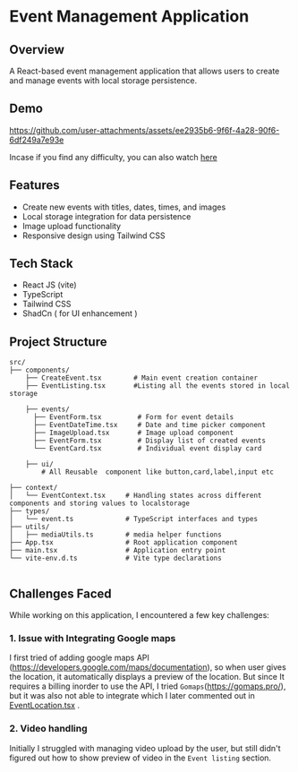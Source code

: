 # Event Management Application

## Overview
A React-based event management application that allows users to create and manage events with local storage persistence.


## Demo



https://github.com/user-attachments/assets/ee2935b6-9f6f-4a28-90f6-6df249a7e93e

Incase if you find any difficulty, you can also watch [here](https://youtu.be/j_4a3w9tQWw) 




## Features
- Create new events with titles, dates, times, and images
- Local storage integration for data persistence
- Image upload functionality
- Responsive design using Tailwind CSS

## Tech Stack
- React JS (vite)
- TypeScript
- Tailwind CSS
- ShadCn ( for UI enhancement )

## Project Structure

```
src/
├── components/
    ├── CreateEvent.tsx        # Main event creation container
    ├── EventListing.tsx       #Listing all the events stored in local storage
    
    ├── events/
      ├── EventForm.tsx         # Form for event details
      ├── EventDateTime.tsx     # Date and time picker component
      ├── ImageUpload.tsx       # Image upload component
      ├── EventForm.tsx         # Display list of created events
      └── EventCard.tsx         # Individual event display card

    ├── ui/
        # All Reusable  component like button,card,label,input etc

├── context/
│   └── EventContext.tsx     # Handling states across different components and storing values to localstorage
├── types/
│   └── event.ts             # TypeScript interfaces and types
├── utils/
│   ├── mediaUtils.ts        # media helper functions
├── App.tsx                  # Root application component
├── main.tsx                 # Application entry point
└── vite-env.d.ts            # Vite type declarations


```


## Challenges Faced

While working on this application, I encountered a few key challenges:

### 1. **Issue with Integrating Google maps**
I first tried of adding google maps API (https://developers.google.com/maps/documentation), so when user gives the location, it automatically displays a preview of the location.
But since It requires a billing inorder to use the API, I tried `Gomaps`(https://gomaps.pro/), but it was also not able to integrate which I later commented out in [EventLocation.tsx](https://github.com/Vijaykv5/Event-listings/blob/main/src/components/events/EventLocation.tsx#L7C1) . 

### 2. **Video handling**
Initially I struggled with managing video upload by the user, but still didn't figured out how to show preview of video in the `Event listing` section. 






